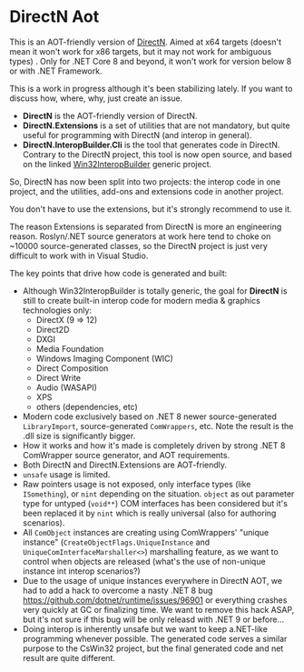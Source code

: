 # DirectN Aot
This is an AOT-friendly version of [DirectN](https://github.com/smourier/DirectN). Aimed at x64 targets (doesn't mean it won't work for x86 targets, but it may not work for ambiguous types) . Only for .NET Core 8 and beyond, it won't work for version below 8 or with .NET Framework.

This is a work in progress although it's been stabilizing lately. If you want to discuss how, where, why, just create an issue.

* **DirectN** is the AOT-friendly version of DirectN.
* **DirectN.Extensions** is a set of utilities that are not mandatory, but quite useful for programming with DirectN (and interop in general).
* **DirectN.InteropBuilder.Cli** is the tool that generates code in DirectN. Contrary to the DirectN project, this tool is now open source, and based on the linked [Win32InteropBuilder](https://github.com/smourier/Win32InteropBuilder) generic project.

So, DirectN has now been split into two projects: the interop code in one project, and the utilities, add-ons and extensions code in another project.

You don't have to use the extensions, but it's strongly recommend to use it.

The reason Extensions is separated from DirectN is more an engineering reason. Roslyn/.NET source generators at work here tend to choke on ~10000 source-generated classes, so the DirectN project is just very difficult to work with in Visual Studio.

The key points that drive how code is generated and built:
* Although Win32InteropBuilder is totally generic, the goal for **DirectN** is still to create built-in interop code for modern media & graphics technologies only:
    * DirectX (9 => 12)
    * Direct2D
    * DXGI
    * Media Foundation
    * Windows Imaging Component (WIC)
    * Direct Composition
    * Direct Write
    * Audio (WASAPI)
    * XPS
    * others (dependencies, etc)
* Modern code exclusively based on .NET 8 newer source-generated `LibraryImport`, source-generated `ComWrappers`, etc. Note the result is the .dll size is significantly bigger.
* How it works and how it's made is completely driven by strong .NET 8 ComWrapper source generator, and AOT requirements.
* Both DirectN and DirectN.Extensions are AOT-friendly.
* `unsafe` usage is limited.
* Raw pointers usage is not exposed, only interface types (like `ISomething`), or `nint` depending on the situation. `object`  as out parameter type for untyped (`void**`) COM interfaces has been considered but it's been replaced it by `nint` which is really universal (also for authoring scenarios).
* All `ComObject` instances are creating using ComWrappers' "unique instance" (`CreateObjectFlags.UniqueInstance` and `UniqueComInterfaceMarshaller<>`) marshalling feature, as we want to control when objects are released (what's the use of non-unique instance int interop scenarios?)
* Due to the usage of unique instances everywhere in DirectN AOT, we had to add a hack to overcome a nasty .NET 8 bug https://github.com/dotnet/runtime/issues/96901 or everything crashes very quickly at GC or finalizing time. We want to remove this hack ASAP, but it's not sure if this bug will be only releasd with .NET 9 or before...
* Doing interop is inherently unsafe but we want to keep a.NET-like programming whenever possible. The generated code serves a similar purpose to the CsWin32 project, but the final generated code and net result are quite different.
